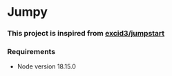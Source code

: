 # Jumpy

### This project is inspired from [excid3/jumpstart](https://github.com/excid3/jumpstart)


### Requirements
- Node version 18.15.0